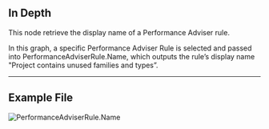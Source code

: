 ## In Depth
This node retrieve the display name of a Performance Adviser rule.

In this graph, a specific Performance Adviser Rule is selected and passed into PerformanceAdviserRule.Name, which outputs the rule’s display name "Project contains unused families and types”.
___
## Example File

![PerformanceAdviserRule.Name](./Revit.Elements.PerformanceAdviserRule.Name_img.jpg)